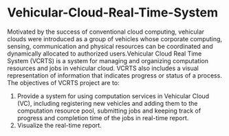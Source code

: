 # Vehicular-Cloud-Real-Time-System

Motivated by the success of conventional cloud computing, vehicular clouds were introduced as a group of vehicles whose corporate computing, sensing, communication and physical resources can be coordinated and dynamically allocated to authorized users.Vehicular  Cloud  Real  Time  System  (VCRTS)  is  a  system  for  managing  and  organizing computation resources and jobs in vehicular cloud. VCRTS also includes a visual representation of information that indicates progress or status of a process. 
The objectives of VCRTS project are to:
1. Provide  a  system  for  using  computation  services  in  Vehicular  Cloud  (VC),  including registering  new  vehicles  and  adding  them  to  the  computation  resource  pool,  submitting jobs and keeping track of progress and completion time of the jobs in real-time report.
2. Visualize the real-time report.
